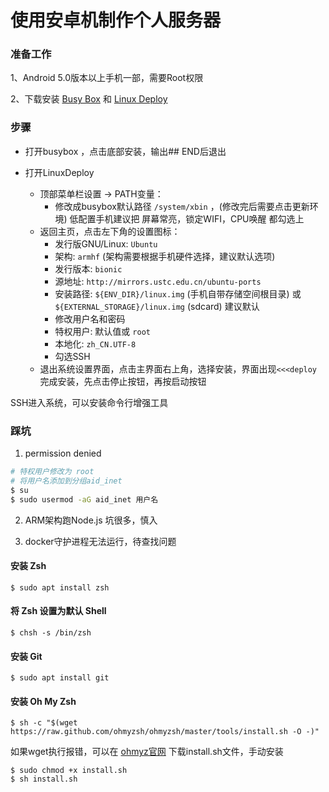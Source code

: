 # 使用安卓机制作个人服务器

### 准备工作
1、Android 5.0版本以上手机一部，需要Root权限

2、下载安装 [Busy Box](https://github.com/meefik/busybox/releases) 和 [Linux Deploy](https://github.com/meefik/linuxdeploy/releases)

### 步骤
+ 打开busybox ，点击底部安装，输出## END后退出

+ 打开LinuxDeploy
    + 顶部菜单栏设置 -> PATH变量：
        + 修改成busybox默认路径 `/system/xbin` ，(修改完后需要点击更新环境) 低配置手机建议把 屏幕常亮，锁定WIFI，CPU唤醒 都勾选上
    + 返回主页，点击左下角的设置图标：
        + 发行版GNU/Linux: `Ubuntu`
        + 架构: `armhf` (架构需要根据手机硬件选择，建议默认选项)
        + 发行版本: `bionic`
        + 源地址: `http://mirrors.ustc.edu.cn/ubuntu-ports`
        + 安装路径: `${ENV_DIR}/linux.img` (手机自带存储空间根目录) 或  `${EXTERNAL_STORAGE}/linux.img` (sdcard)  建议默认
        + 修改用户名和密码
        + 特权用户:  默认值或 `root`
        + 本地化: `zh_CN.UTF-8`
        + 勾选SSH
    + 退出系统设置界面，点击主界面右上角，选择安装，界面出现`<<<deploy` 完成安装，先点击停止按钮，再按启动按钮

SSH进入系统，可以安装命令行增强工具

###  踩坑
1. permission denied 

```bash
# 特权用户修改为 root
# 将用户名添加到分组aid_inet
$ su
$ sudo usermod -aG aid_inet 用户名
```

2. ARM架构跑Node.js 坑很多，慎入

3. docker守护进程无法运行，待查找问题

#### 安装 Zsh
```
$ sudo apt install zsh
```
#### 将 Zsh 设置为默认 Shell
```
$ chsh -s /bin/zsh
```

#### 安装 Git
```
$ sudo apt install git
```

#### 安装 Oh My Zsh
```
$ sh -c "$(wget https://raw.github.com/ohmyzsh/ohmyzsh/master/tools/install.sh -O -)"
```

如果wget执行报错，可以在 [ohmyz官网](https://ohmyz.sh/) 下载install.sh文件，手动安装
```
$ sudo chmod +x install.sh
$ sh install.sh
```
